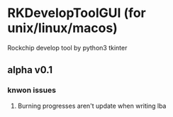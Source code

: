 # RKDevelopToolGUI (for unix/linux/macos)
Rockchip develop tool by python3 tkinter

## alpha v0.1

### knwon issues
1. Burning progresses aren't update when writing lba

